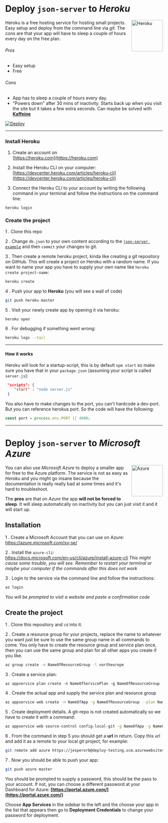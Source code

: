 # Deploy `json-server` to _Heroku_

<img align="right" width="100px" height="auto" src="https://cdn.worldvectorlogo.com/logos/heroku.svg" alt="Heroku">

Heroku is a free hosting service for hosting small projects. Easy setup and deploy from the command line via _git_. The cons are that your app will have to sleep a couple of hours every day on the free plan.

###### Pros

* Easy setup
* Free

###### Cons

* App has to sleep a couple of hours every day.
* "Powers down" after 30 mins of inactivity. Starts back up when you visit the site but it takes a few extra seconds. Can maybe be solved with [**Kaffeine**](http://kaffeine.herokuapp.com/)

[![Deploy](https://www.herokucdn.com/deploy/button.svg)](https://heroku.com/deploy)

---

### Install Heroku

1. Create an account on <br/>[https://heroku.com](https://heroku.com)
2. Install the Heroku CLI on your computer: <br/>[https://devcenter.heroku.com/articles/heroku-cli](https://devcenter.heroku.com/articles/heroku-cli)

3. Connect the Heroku CLI to your account by writing the following command in your terminal and follow the instructions on the command line:
```bash
heroku login
```


### Create the project

1 . Clone this repo

2 . Change `db.json` to your own content according to the [`json-server example`](https://github.com/typicode/json-server#example) and then `commit` your changes to git.

3 . Then create a remote heroku project, kinda like creating a git repository on GitHub. This will create a project on Heroku with a random name. If you want to name your app you have to supply your own name like `heroku create project-name`:
```bash
heroku create
```

4 . Push your app to __Heroku__ (you will see a wall of code)
```bash
git push heroku master
```

5 . Visit your newly create app by opening it via heroku:
```bash
heroku open
```

6 . For debugging if something went wrong:
```bash
heroku logs --tail
```

---

#### How it works

Heroku will look for a startup-script, this is by default `npm start` so make sure you have that in your `package.json` (assuming your script is called `server.js`):
```json
 "scripts": {
    "start" : "node server.js"
 }
```

You also have to make changes to the port, you can't hardcode a dev-port. But you can reference herokus port. So the code will have the following:
```js
const port = process.env.PORT || 4000;
```

---

# Deploy `json-server` to _Microsoft Azure_

<img align="right" width="100px" height="auto" src="https://docs.microsoft.com/en-us/azure/media/index/azure-germany.svg" alt="Azure">


You can also use _Microsoft Azure_ to deploy a smaller app for free to the Azure platform. The service is not as easy as _Heroku_ and you might go insane because the documentation is really really bad at some times and it's hard to troubleshoot.

The **pros** are that on _Azure_ the app **will not be forced to sleep**. It will sleep automatically on inactivity but you can just visit it and it will start up.

## Installation

1 . Create a Microsoft Account that you can use on Azure: </br>
https://azure.microsoft.com/sv-se/

2 . Install the `azure-cli`: <br/>
https://docs.microsoft.com/en-us/cli/azure/install-azure-cli
_This might cause some trouble, you will see. Remember to restart your terminal or maybe your computer if the commands after this does not work_

3 . Login to the service via the command line and follow the instructions: </br>
```bash
az login
```
_You will be prompted to visit a website and paste a confirmation code_


## Create the project

1 . Clone this repository and `cd` into it.

2 . Create a resource group for your projects, replace the name to whatever you want just be sure to use the same group name in all commands to come. You only have to create the resource group and service plan once, then you can use the same group and plan for all other apps you create if you like.

```bash
az group create -n NameOfResourceGroup -l northeurope
```

3 . Create a service plan:

```
az appservice plan create -n NameOfServicePlan -g NameOfResourceGroup
```

4 . Create the actual app and supply the service plan and resource group
```bash
az appservice web create -n NameOfApp -g NameOfResourceGroup --plan NameOfServicePlan
```

5 . Create deployment details. A git-repo is not created automatically so we have to create it with a command:

```bash
az appservice web source-control config-local-git -g NameOfApp -g NameOfResourceGroup
```

6 . From the command in step 5 you should get a **url** in return. Copy this url and add it as a remote to your local git project, for example:

```bash
git remote add azure https://jesperorb@deploy-testing.scm.azurewebsites.net/deploy-testing.git
```

7 . Now you should be able to push your app:
```bash
git push azure master
```

You should be prompted to supply a password, this should be the pass to your account. If not, you can choose a different password at your Dashboard for Azure: **[https://portal.azure.com/](https://portal.azure.com/)**

Choose **App Services** in the sidebar to the left and the choose your app in the list that appears then go to **Deployment Credentials** to change your password for deployment.
